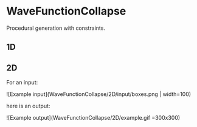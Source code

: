 # WaveFunctionCollapse
Procedural generation with constraints.

## 1D

## 2D
For an input:

![Example input](WaveFunctionCollapse/2D/input/boxes.png | width=100)

here is an output:

![Example output](WaveFunctionCollapse/2D/example.gif =300x300)
